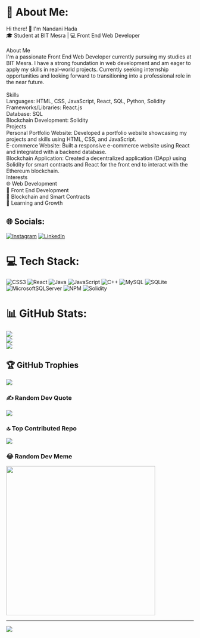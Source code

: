# 💫 About Me:
Hi there! 👋 I'm Nandani Hada<br>🎓 Student at BIT Mesra | 💻 Front End Web Developer<br><br>About Me<br>I'm a passionate Front End Web Developer currently pursuing my studies at BIT Mesra. I have a strong foundation in web development and am eager to apply my skills in real-world projects. Currently seeking internship opportunities and looking forward to transitioning into a professional role in the near future.<br><br>Skills<br>Languages: HTML, CSS, JavaScript, React, SQL, Python, Solidity<br>Frameworks/Libraries: React.js<br>Database: SQL<br>Blockchain Development: Solidity<br>Projects<br>Personal Portfolio Website: Developed a portfolio website showcasing my projects and skills using HTML, CSS, and JavaScript.<br>E-commerce Website: Built a responsive e-commerce website using React and integrated with a backend database.<br>Blockchain Application: Created a decentralized application (DApp) using Solidity for smart contracts and React for the front end to interact with the Ethereum blockchain.<br>Interests<br>🌐 Web Development<br>📱 Front End Development<br>🧱 Blockchain and Smart Contracts<br>🌱 Learning and Growth


## 🌐 Socials:
[![Instagram](https://img.shields.io/badge/Instagram-%23E4405F.svg?logo=Instagram&logoColor=white)](https://instagram.com/https://www.instagram.com/nandanihada14/) [![LinkedIn](https://img.shields.io/badge/LinkedIn-%230077B5.svg?logo=linkedin&logoColor=white)](https://linkedin.com/in/https://www.linkedin.com/in/nandani-hada-618b33285/) 

# 💻 Tech Stack:
![CSS3](https://img.shields.io/badge/css3-%231572B6.svg?style=for-the-badge&logo=css3&logoColor=white) ![React](https://img.shields.io/badge/react-%2320232a.svg?style=for-the-badge&logo=react&logoColor=%2361DAFB) ![Java](https://img.shields.io/badge/java-%23ED8B00.svg?style=for-the-badge&logo=openjdk&logoColor=white) ![JavaScript](https://img.shields.io/badge/javascript-%23323330.svg?style=for-the-badge&logo=javascript&logoColor=%23F7DF1E) ![C++](https://img.shields.io/badge/c++-%2300599C.svg?style=for-the-badge&logo=c%2B%2B&logoColor=white) ![MySQL](https://img.shields.io/badge/mysql-%2300000f.svg?style=for-the-badge&logo=mysql&logoColor=white) ![SQLite](https://img.shields.io/badge/sqlite-%2307405e.svg?style=for-the-badge&logo=sqlite&logoColor=white) ![MicrosoftSQLServer](https://img.shields.io/badge/Microsoft%20SQL%20Server-CC2927?style=for-the-badge&logo=microsoft%20sql%20server&logoColor=white) ![NPM](https://img.shields.io/badge/NPM-%23CB3837.svg?style=for-the-badge&logo=npm&logoColor=white) ![Solidity](https://img.shields.io/badge/Solidity-%23363636.svg?style=for-the-badge&logo=solidity&logoColor=white)
# 📊 GitHub Stats:
![](https://github-readme-stats.vercel.app/api?username=nandanihada&theme=swift&hide_border=false&include_all_commits=true&count_private=true)<br/>
![](https://github-readme-streak-stats.herokuapp.com/?user=nandanihada&theme=swift&hide_border=false)<br/>
![](https://github-readme-stats.vercel.app/api/top-langs/?username=nandanihada&theme=swift&hide_border=false&include_all_commits=true&count_private=true&layout=compact)

## 🏆 GitHub Trophies
![](https://github-profile-trophy.vercel.app/?username=nandanihada&theme=monokai&no-frame=false&no-bg=true&margin-w=4)

### ✍️ Random Dev Quote
![](https://quotes-github-readme.vercel.app/api?type=horizontal&theme=dark)

### 🔝 Top Contributed Repo
![](https://github-contributor-stats.vercel.app/api?username=nandanihada&limit=5&theme=dark&combine_all_yearly_contributions=true)

### 😂 Random Dev Meme
<img src='https://randommeme-five.vercel.app/' style="height: 400px;"/>

---
[![](https://visitcount.itsvg.in/api?id=nandanihada&icon=9&color=8)](https://visitcount.itsvg.in)

<!-- Proudly created with GPRM ( https://gprm.itsvg.in ) -->
